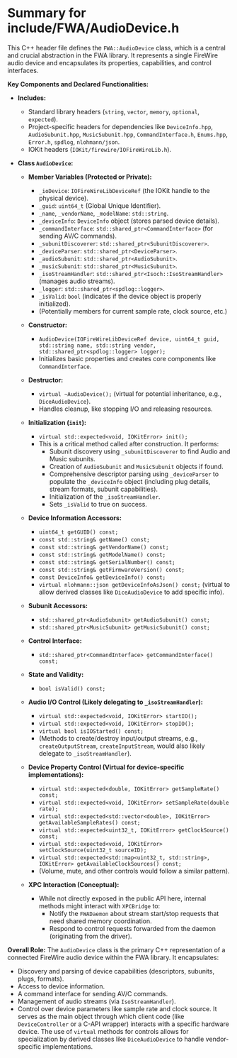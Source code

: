 # Summary for include/FWA/AudioDevice.h

This C++ header file defines the `FWA::AudioDevice` class, which is a central and crucial abstraction in the FWA library. It represents a single FireWire audio device and encapsulates its properties, capabilities, and control interfaces.

**Key Components and Declared Functionalities:**

-   **Includes:**
    -   Standard library headers (`string`, `vector`, `memory`, `optional`, `expected`).
    -   Project-specific headers for dependencies like `DeviceInfo.hpp`, `AudioSubunit.hpp`, `MusicSubunit.hpp`, `CommandInterface.h`, `Enums.hpp`, `Error.h`, `spdlog`, `nlohmann/json`.
    -   IOKit headers (`IOKit/firewire/IOFireWireLib.h`).

-   **Class `AudioDevice`:**
    -   **Member Variables (Protected or Private):**
        -   `_ioDevice`: `IOFireWireLibDeviceRef` (the IOKit handle to the physical device).
        -   `_guid`: `uint64_t` (Global Unique Identifier).
        -   `_name`, `_vendorName`, `_modelName`: `std::string`.
        -   `_deviceInfo`: `DeviceInfo` object (stores parsed device details).
        -   `_commandInterface`: `std::shared_ptr<CommandInterface>` (for sending AV/C commands).
        -   `_subunitDiscoverer`: `std::shared_ptr<SubunitDiscoverer>`.
        -   `_deviceParser`: `std::shared_ptr<DeviceParser>`.
        -   `_audioSubunit`: `std::shared_ptr<AudioSubunit>`.
        -   `_musicSubunit`: `std::shared_ptr<MusicSubunit>`.
        -   `_isoStreamHandler`: `std::shared_ptr<Isoch::IsoStreamHandler>` (manages audio streams).
        -   `_logger`: `std::shared_ptr<spdlog::logger>`.
        -   `_isValid`: `bool` (indicates if the device object is properly initialized).
        -   (Potentially members for current sample rate, clock source, etc.)

    -   **Constructor:**
        -   `AudioDevice(IOFireWireLibDeviceRef device, uint64_t guid, std::string name, std::string vendor, std::shared_ptr<spdlog::logger> logger);`
        -   Initializes basic properties and creates core components like `CommandInterface`.

    -   **Destructor:**
        -   `virtual ~AudioDevice();` (virtual for potential inheritance, e.g., `DiceAudioDevice`).
        -   Handles cleanup, like stopping I/O and releasing resources.

    -   **Initialization (`init`):**
        -   `virtual std::expected<void, IOKitError> init();`
        -   This is a critical method called after construction. It performs:
            -   Subunit discovery using `_subunitDiscoverer` to find Audio and Music subunits.
            -   Creation of `AudioSubunit` and `MusicSubunit` objects if found.
            -   Comprehensive descriptor parsing using `_deviceParser` to populate the `_deviceInfo` object (including plug details, stream formats, subunit capabilities).
            -   Initialization of the `_isoStreamHandler`.
            -   Sets `_isValid` to true on success.

    -   **Device Information Accessors:**
        -   `uint64_t getGUID() const;`
        -   `const std::string& getName() const;`
        -   `const std::string& getVendorName() const;`
        -   `const std::string& getModelName() const;`
        -   `const std::string& getSerialNumber() const;`
        -   `const std::string& getFirmwareVersion() const;`
        -   `const DeviceInfo& getDeviceInfo() const;`
        -   `virtual nlohmann::json getDeviceInfoAsJson() const;` (virtual to allow derived classes like `DiceAudioDevice` to add specific info).

    -   **Subunit Accessors:**
        -   `std::shared_ptr<AudioSubunit> getAudioSubunit() const;`
        -   `std::shared_ptr<MusicSubunit> getMusicSubunit() const;`

    -   **Control Interface:**
        -   `std::shared_ptr<CommandInterface> getCommandInterface() const;`

    -   **State and Validity:**
        -   `bool isValid() const;`

    -   **Audio I/O Control (Likely delegating to `_isoStreamHandler`):**
        -   `virtual std::expected<void, IOKitError> startIO();`
        -   `virtual std::expected<void, IOKitError> stopIO();`
        -   `virtual bool isIOStarted() const;`
        -   (Methods to create/destroy input/output streams, e.g., `createOutputStream`, `createInputStream`, would also likely delegate to `_isoStreamHandler`).

    -   **Device Property Control (Virtual for device-specific implementations):**
        -   `virtual std::expected<double, IOKitError> getSampleRate() const;`
        -   `virtual std::expected<void, IOKitError> setSampleRate(double rate);`
        -   `virtual std::expected<std::vector<double>, IOKitError> getAvailableSampleRates() const;`
        -   `virtual std::expected<uint32_t, IOKitError> getClockSource() const;`
        -   `virtual std::expected<void, IOKitError> setClockSource(uint32_t sourceID);`
        -   `virtual std::expected<std::map<uint32_t, std::string>, IOKitError> getAvailableClockSources() const;`
        -   (Volume, mute, and other controls would follow a similar pattern).

    -   **XPC Interaction (Conceptual):**
        -   While not directly exposed in the public API here, internal methods might interact with `XPCBridge` to:
            -   Notify the `FWADaemon` about stream start/stop requests that need shared memory coordination.
            -   Respond to control requests forwarded from the daemon (originating from the driver).

**Overall Role:**
The `AudioDevice` class is the primary C++ representation of a connected FireWire audio device within the FWA library. It encapsulates:
-   Discovery and parsing of device capabilities (descriptors, subunits, plugs, formats).
-   Access to device information.
-   A command interface for sending AV/C commands.
-   Management of audio streams (via `IsoStreamHandler`).
-   Control over device parameters like sample rate and clock source.
It serves as the main object through which client code (like `DeviceController` or a C-API wrapper) interacts with a specific hardware device. The use of `virtual` methods for controls allows for specialization by derived classes like `DiceAudioDevice` to handle vendor-specific implementations.
